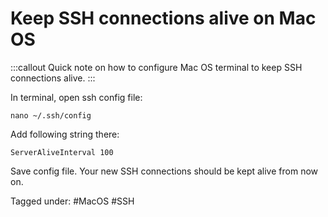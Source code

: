 # Keep SSH connections alive on Mac OS

:::callout
Quick note on how to configure Mac OS terminal to keep SSH connections alive.
:::

In terminal, open ssh config file:

```
nano ~/.ssh/config
```

Add following string there:

```
ServerAliveInterval 100
```

Save config file. Your new SSH connections should be kept alive from now on.

Tagged under: #MacOS #SSH